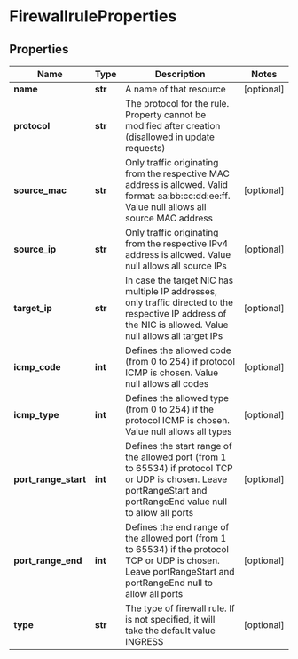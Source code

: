# FirewallruleProperties

## Properties
| Name | Type | Description | Notes |
| ------------ | ------------- | ------------- | ------------- |
| **name** | **str** | A name of that resource | [optional]  |
| **protocol** | **str** | The protocol for the rule. Property cannot be modified after creation (disallowed in update requests) |  |
| **source_mac** | **str** | Only traffic originating from the respective MAC address is allowed. Valid format: aa:bb:cc:dd:ee:ff. Value null allows all source MAC address | [optional]  |
| **source_ip** | **str** | Only traffic originating from the respective IPv4 address is allowed. Value null allows all source IPs | [optional]  |
| **target_ip** | **str** | In case the target NIC has multiple IP addresses, only traffic directed to the respective IP address of the NIC is allowed. Value null allows all target IPs | [optional]  |
| **icmp_code** | **int** | Defines the allowed code (from 0 to 254) if protocol ICMP is chosen. Value null allows all codes | [optional]  |
| **icmp_type** | **int** | Defines the allowed type (from 0 to 254) if the protocol ICMP is chosen. Value null allows all types | [optional]  |
| **port_range_start** | **int** | Defines the start range of the allowed port (from 1 to 65534) if protocol TCP or UDP is chosen. Leave portRangeStart and portRangeEnd value null to allow all ports | [optional]  |
| **port_range_end** | **int** | Defines the end range of the allowed port (from 1 to 65534) if the protocol TCP or UDP is chosen. Leave portRangeStart and portRangeEnd null to allow all ports | [optional]  |
| **type** | **str** | The type of firewall rule. If is not specified, it will take the default value INGRESS | [optional]  |


